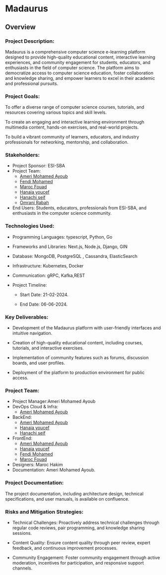 # Madaurus 
## Overview

### Project Description:

Madaurus is a comprehensive computer science e-learning platform designed to provide high-quality educational content, interactive learning experiences, and community engagement for students, educators, and enthusiasts in the field of computer science. The platform aims to democratize access to computer science education, foster collaboration and knowledge sharing, and empower learners to excel in their academic and professional pursuits.

### Project Goals:

To offer a diverse range of computer science courses, tutorials, and resources covering various topics and skill levels.

To create an engaging and interactive learning environment through multimedia content, hands-on exercises, and real-world projects.

To build a vibrant community of learners, educators, and industry professionals for networking, mentorship, and collaboration.

### Stakeholders:

- Project Sponsor: ESI-SBA
- Project Team:
    - [Ameri Mohamed Ayoub](https://github.com/MuhamedAyoub)
    - [Fendi Mohamed](https://github.com/fendiMohamed)
    - [Maroc Fouad](https://github.com/fouadhakim18)
    - [Hanaia youcef](https://github.com/poysa213)
    - [Hanachi seif](https://github.com/HANNACHI-Seif)
    - [Omrani Rabah](https://github.com/RabehOmrani)
- End Users: Students, educators, professionals from ESI-SBA, and enthusiasts in the computer science community.

### Technologies Used:

- Programming Languages: typescript, Python, Go

- Frameworks and Libraries: Next.js, Node.js, Django, GIN

- Database: MongoDB, PostgreSQL , Cassandra, ElasticSearch

- Infrastructure: Kubernetes, Docker

- Communication: gRPC, Kafka,REST

- Project Timeline:

  - Start Date: 21-02-2024.

  - End Date: 06-06-2024.

### Key Deliverables:

- Development of the Madaurus platform with user-friendly interfaces and intuitive navigation.

- Creation of high-quality educational content, including courses, tutorials, and interactive exercises.

- Implementation of community features such as forums, discussion boards, and user profiles.

- Deployment of the platform to production environment for public access.

### Project Team:

- Project Manager:Ameri Mohamed Ayoub
- DevOps Cloud & Infra:
     - [Ameri Mohamed Ayoub](https://github.com/MuhamedAyoub)
- BackEnd:
    - [Ameri Mohamed Ayoub](https://github.com/MuhamedAyoub)
    - [Hanaia youcef](https://github.com/poysa213)
    - [Hanachi seif](https://github.com/HANNACHI-Seif)
- FrontEnd:
    - [Ameri Mohamed Ayoub](https://github.com/MuhamedAyoub)
    - [Hanaia youcef](https://github.com/poysa213)
    - [Fendi Mohamed](https://github.com/fendiMohamed)
    - [Maroc Fouad](https://github.com/fouadhakim18)
- Designers: Maroc Hakim
- Documentation: Ameri Mohamed Ayoub.


### Project Documentation:

The project documentation, including architecture design, technical specifications, and user manuals, is available on  confluence.

### Risks and Mitigation Strategies:

- Technical Challenges: Proactively address technical challenges through regular code reviews, pair programming, and knowledge sharing sessions.

- Content Quality: Ensure content quality through peer review, expert feedback, and continuous improvement processes.

- Community Engagement: Foster community engagement through active moderation, incentives for participation, and responsive support channels.
